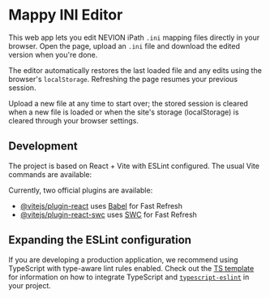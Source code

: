 
# Mappy INI Editor

This web app lets you edit NEVION iPath `.ini` mapping files directly in your browser. Open the page, upload an `.ini` file and download the edited version when you're done.

The editor automatically restores the last loaded file and any edits using the browser's `localStorage`. Refreshing the page resumes your previous session.

Upload a new file at any time to start over; the stored session is cleared when a new file is loaded or when the site's storage (localStorage) is cleared through your browser settings.

## Development

The project is based on React + Vite with ESLint configured. The usual Vite commands are available:

Currently, two official plugins are available:

- [@vitejs/plugin-react](https://github.com/vitejs/vite-plugin-react/blob/main/packages/plugin-react) uses [Babel](https://babeljs.io/) for Fast Refresh
- [@vitejs/plugin-react-swc](https://github.com/vitejs/vite-plugin-react/blob/main/packages/plugin-react-swc) uses [SWC](https://swc.rs/) for Fast Refresh

## Expanding the ESLint configuration

If you are developing a production application, we recommend using TypeScript with type-aware lint rules enabled. Check out the [TS template](https://github.com/vitejs/vite/tree/main/packages/create-vite/template-react-ts) for information on how to integrate TypeScript and [`typescript-eslint`](https://typescript-eslint.io) in your project.
